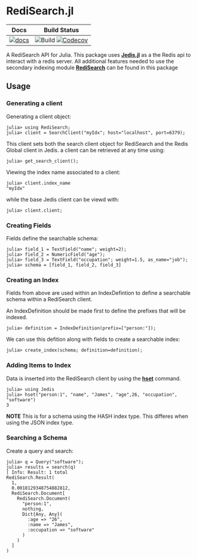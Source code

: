 # RediSearch.jl

| **Docs** | **Build Status** |
|:----:|:----------------------------------------------------------------------------------------------------------------------------------------------------------:|
| [![docs](https://img.shields.io/badge/docs-stable-blue.svg)](https://deloitteoptimalreality.github.io/RediSearch.jl/dev/) | ![Build](https://github.com/jacksoncalvert/RediSearch.jl/actions/workflows/ci.yml/badge.svg?branch=main) [![Codecov](https://codecov.io/gh/jacksoncalvert/RediSearch.jl/branch/main/graph/badge.svg)](https://codecov.io/gh/jacksoncalvert/RediSearch.jl/) |


A RediSearch API for Julia. This package uses **[Jedis.jl](https://github.com/captchanjack/Jedis.jl)** as a the Redis api to interact with a redis server. All additional features needed to use the secondary indexing module **[RediSearch](https://oss.redis.com/redisearch/)** can be found in this package


## Usage 
### Generating a client
Generating a client object:
```
julia> using RediSearch;
julia> client = SearchClient("myIdx"; host="localhost", port=6379);
```

This client sets both the search client object for RediSearch and the Redis Global client in Jedis. a client can be retrieved at any time using:
```
julia> get_search_client();
```

Viewing the index name associated to a client:
```
julia> client.index_name
"myIdx"
```

while the base Jedis client can be viewd with:
```
julia> client.client;
```

### Creating Fields
Fields define the searchable schema:
```
julia> field_1 = TextField("name"; weight=2);
julia> field_2 = NumericField("age");
julia> field_3 = TextField("occupation"; weight=1.5, as_name="job");
julia> schema = [field_1, field_2, field_3]

```

### Creating an Index
Fields from above are used within an IndexDefintion to define a searchable schema within a RediSearch client.

An IndexDefinition should be made first to define the prefixes that will be indexed. 
```
julia> definition = IndexDefinition(prefix=["person:"]);
```
We can use this defition along with fields to create a searchable index:

```
julia> create_index(schema; definition=definition);
```

### Adding Items to Index

Data is inserted into the RediSearch client by using the **[hset](https://captchanjack.github.io/Jedis.jl/commands/#Jedis.hset)** command. 
```
julia> using Jedis
julia> hset("person:1", "name", "James", "age",26, "occupation", "software")
3
```

**NOTE** This is for a schema using the HASH  index type. This differes when using the JSON index type.

### Searching a Schema
Create a query and search:
```
julia> q = Query("software");
julia> results = search(q)
[ Info: Result: 1 total
RediSearch.Result(
  1,
  0.0018129348754882812,
  RediSearch.Document[
    RediSearch.Document(
      "person:1",
      nothing,
      Dict{Any, Any}(
        :age => "26",
        :name => "James",
        :occupation => "software"
      )
    )
  ]
)
```

